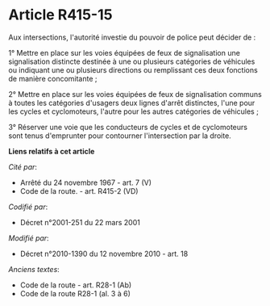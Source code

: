 # Article R415-15

Aux intersections, l'autorité investie du pouvoir de police peut décider de : 

1° Mettre en place sur les voies équipées de feux de signalisation une signalisation distincte destinée à une ou plusieurs
catégories de véhicules ou indiquant une ou plusieurs directions ou remplissant ces deux fonctions de manière concomitante ; 

2° Mettre en place sur les voies équipées de feux de signalisation communs à toutes les catégories d'usagers deux lignes
d'arrêt distinctes, l'une pour les cycles et cyclomoteurs, l'autre pour les autres catégories de véhicules ; 

3° Réserver une voie que les conducteurs de cycles et de cyclomoteurs sont tenus d'emprunter pour contourner l'intersection
par la droite.

**Liens relatifs à cet article**

_Cité par_:

  - Arrêté du 24 novembre 1967 - art. 7 (V)
  - Code de la route. - art. R415-2 (VD)

_Codifié par_:

  - Décret n°2001-251 du 22 mars 2001

_Modifié par_:

  - Décret n°2010-1390 du 12 novembre 2010 - art. 18

_Anciens textes_:

  - Code de la route - art. R28-1 (Ab)
  - Code de la route R28-1 (al. 3 à 6)
